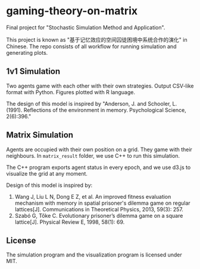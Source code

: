 # gaming-theory-on-matrix

Final project for "Stochastic Simulation Method and Application".

This project is known as "基于记忆效应的空间囚徒困境中系统合作的演化" in Chinese.
The repo consists of all workflow for running simulation and generating
plots.

## 1v1 Simulation

Two agents game with each other with their own strategies. Output CSV-like
format with Python. Figures plotted with R language.

The design of this model is inspired by "Anderson, J. and Schooler, L. (1991). Reflections of the environment in memory. Psychological Science, 2(6):396."

## Matrix Simulation

Agents are occupied with their own position on a grid. They game with their
neighbours. In `matrix_result` folder, we use C++ to run this simulation.

The C++ program exports agent status in every epoch, and we use d3.js to
visualize the grid at any moment.

Design of this model is inspired by:

1. Wang J, Liu L N, Dong E Z, et al. An improved fitness evaluation mechanism with memory in spatial
prisoner's dilemma game on regular lattices[J]. Communications in Theoretical Physics, 2013, 59(3): 257.
2. Szabó G, Tőke C. Evolutionary prisoner’s dilemma game on a square lattice[J]. Physical Review E, 1998, 58(1): 69.

## License

The simulation program and the visualization program is licensed under MIT.
